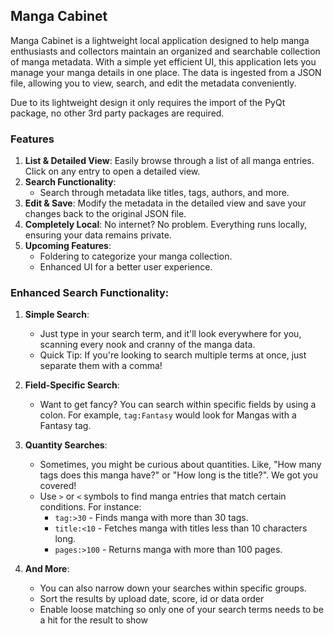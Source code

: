 ## Manga Cabinet

Manga Cabinet is a lightweight local application designed to help manga enthusiasts and collectors maintain an organized and searchable collection of manga metadata. With a simple yet efficient UI, this application lets you manage your manga details in one place. The data is ingested from a JSON file, allowing you to view, search, and edit the metadata conveniently.

Due to its lightweight design it only requires the import of the PyQt package, no other 3rd party packages are required.

### Features

1. **List & Detailed View**: Easily browse through a list of all manga entries. Click on any entry to open a detailed view.
2. **Search Functionality**: 
    - Search through metadata like titles, tags, authors, and more.
3. **Edit & Save**: Modify the metadata in the detailed view and save your changes back to the original JSON file.
4. **Completely Local**: No internet? No problem. Everything runs locally, ensuring your data remains private.
5. **Upcoming Features**: 
    - Foldering to categorize your manga collection.
    - Enhanced UI for a better user experience.

### Enhanced Search Functionality:
1. **Simple Search**: 
    - Just type in your search term, and it'll look everywhere for you, scanning every nook and cranny of the manga data.
    - Quick Tip: If you're looking to search multiple terms at once, just separate them with a comma!

2. **Field-Specific Search**: 
    - Want to get fancy? You can search within specific fields by using a colon. For example, `tag:Fantasy` would look for Mangas with a Fantasy tag.

3. **Quantity Searches**: 
    - Sometimes, you might be curious about quantities. Like, "How many tags does this manga have?" or "How long is the title?". We got you covered!
    - Use `>` or `<` symbols to find manga entries that match certain conditions. For instance:
      - `tag:>30` - Finds manga with more than 30 tags.
      - `title:<10` - Fetches manga with titles less than 10 characters long.
      - `pages:>100` - Returns manga with more than 100 pages.

4. **And More**: 
    - You can also narrow down your searches within specific groups.
    - Sort the results by upload date, score, id or data order
    - Enable loose matching so only one of your search terms needs to be a hit for the result to show

